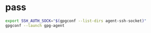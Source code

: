 # pass

```bash
export SSH_AUTH_SOCK="$(gpgconf --list-dirs agent-ssh-socket)"
gpgconf --launch gpg-agent
```

